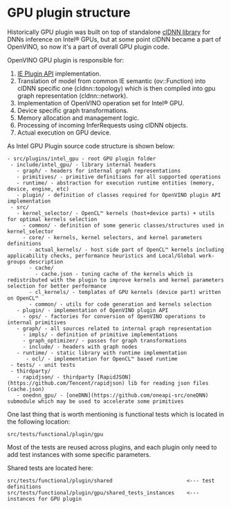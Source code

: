 # GPU plugin structure

Historically GPU plugin was built on top of standalone [clDNN library](https://github.com/intel/clDNN) for DNNs inference on Intel® GPUs,
but at some point clDNN became a part of OpenVINO, so now it's a part of overall GPU plugin code.

OpenVINO GPU plugin is responsible for:
 1. [IE Plugin API](https://github.com/openvinotoolkit/openvino/blob/master/docs/IE_PLUGIN_DG/Intro.md) implementation.
 2. Translation of model from common IE semantic (ov::Function) into clDNN specific one (cldnn::topology) which is then compiled into
 gpu graph representation (cldnn::network).
 3. Implementation of OpenVINO operation set for Intel® GPU.
 4. Device specific graph transformations.
 5. Memory allocation and management logic.
 6. Processing of incoming InferRequests using clDNN objects.
 7. Actual execution on GPU device.

As Intel GPU Plugin source code structure is shown below:
```
- src/plugins/intel_gpu - root GPU plugin folder
 - include/intel_gpu/ - library internal headers
   - graph/ - headers for internal graph representations
   - primitives/ - primitive definitions for all supported operations
   - runtime/ - abstraction for execution runtime entities (memory, device, engine, etc)
   - plugin/ - definition of classes required for OpenVINO plugin API implementation
 - src/
   - kernel_selector/ - OpenCL™ kernels (host+device parts) + utils for optimal kernels selection
     - common/ - definition of some generic classes/structures used in kernel_selector
     - core/ - kernels, kernel selectors, and kernel parameters definitions
       - actual_kernels/ - host side part of OpenCL™ kernels including applicability checks, performance heuristics and Local/Global work-groups description
       - cache/
         - cache.json - tuning cache of the kernels which is redistributed with the plugin to improve kernels and kernel parameters selection for better performance
       - cl_kernels/ - templates of GPU kernels (device part) written on OpenCL™
       - common/ - utils for code generation and kernels selection
   - plugin/ - implementation of OpenVINO plugin API
     - ops/ - factories for conversion of OpenVINO operations to internal primitives
   - graph/ - all sources related to internal graph representation
     - impls/ - definition of primitive implementations
     - graph_optimizer/ - passes for graph transformations
     - include/ - headers with graph nodes
   - runtime/ - static library with runtime implementation
      - ocl/ - implementation for OpenCL™ based runtime
 - tests/ - unit tests
 - thirdparty/
   - rapidjson/ - thirdparty [RapidJSON](https://github.com/Tencent/rapidjson) lib for reading json files (cache.json)
   - onednn_gpu/ - [oneDNN](https://github.com/oneapi-src/oneDNN) submodule which may be used to accelerate some primitives
```

One last thing that is worth mentioning is functional tests which is located in the following location:
```
src/tests/functional/plugin/gpu
```
Most of the tests are reused across plugins, and each plugin only need to add test instances with some specific parameters.

Shared tests are located here:
```
src/tests/functional/plugin/shared                        <--- test definitions
src/tests/functional/plugin/gpu/shared_tests_instances    <--- instances for GPU plugin
```
